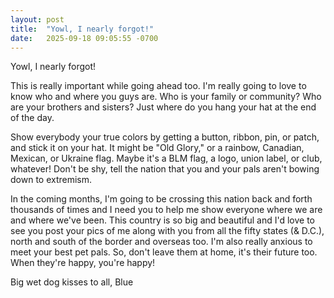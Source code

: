 ```yaml
---
layout: post
title:  "Yowl, I nearly forgot!"
date:   2025-09-18 09:05:55 -0700
---
```


Yowl, I nearly forgot!

This is really important while going ahead too. I'm really going to love to know who and where you guys are. Who is your family or community? Who are your brothers and sisters? Just where do you hang your hat at the end of the day.

Show everybody your true colors by getting a button, ribbon, pin, or patch, and stick it on your hat. It might be "Old Glory," or a rainbow, Canadian, Mexican, or Ukraine flag. Maybe it's a BLM flag, a logo, union label, or club, whatever! Don't be shy, tell the nation that you and your pals aren't bowing down to extremism.

In the coming months, I'm going to be crossing this nation back and forth thousands of times and I need you to help me show everyone where we are and where we've been. This country is so big and beautiful and I'd love to see you post your pics of me along with you from all the fifty states (& D.C.), north and south of the border and overseas too. I'm also really anxious to meet your best pet pals. So, don't leave them at home, it's their future too. When they're happy, you're happy!

Big wet dog kisses to all,
Blue